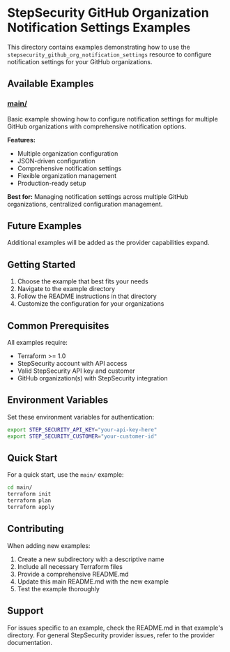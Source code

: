 # StepSecurity GitHub Organization Notification Settings Examples

This directory contains examples demonstrating how to use the `stepsecurity_github_org_notification_settings` resource to configure notification settings for your GitHub organizations.

## Available Examples

### [main/](./main/)
Basic example showing how to configure notification settings for multiple GitHub organizations with comprehensive notification options.

**Features:**
- Multiple organization configuration
- JSON-driven configuration
- Comprehensive notification settings
- Flexible organization management
- Production-ready setup

**Best for:** Managing notification settings across multiple GitHub organizations, centralized configuration management.

## Future Examples

Additional examples will be added as the provider capabilities expand.

## Getting Started

1. Choose the example that best fits your needs
2. Navigate to the example directory
3. Follow the README instructions in that directory
4. Customize the configuration for your organizations

## Common Prerequisites

All examples require:
- Terraform >= 1.0
- StepSecurity account with API access
- Valid StepSecurity API key and customer
- GitHub organization(s) with StepSecurity integration

## Environment Variables

Set these environment variables for authentication:

```bash
export STEP_SECURITY_API_KEY="your-api-key-here"
export STEP_SECURITY_CUSTOMER="your-customer-id"
```

## Quick Start

For a quick start, use the `main/` example:

```bash
cd main/
terraform init
terraform plan
terraform apply
```

## Contributing

When adding new examples:

1. Create a new subdirectory with a descriptive name
2. Include all necessary Terraform files
3. Provide a comprehensive README.md
4. Update this main README.md with the new example
5. Test the example thoroughly

## Support

For issues specific to an example, check the README.md in that example's directory. For general StepSecurity provider issues, refer to the provider documentation.